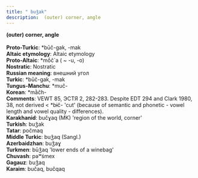 ```yaml
---
title: " buǯak"
description:  (outer) corner, angle
---
```

<strong> (outer) corner, angle</strong><br><br>
<strong>Proto-Turkic</strong>:  *būč-gak, -mak<br>
<strong>Altaic etymology</strong>:  Altaic etymology<br>
<strong> Proto-Altaic</strong>:  *mṓč`a ( ~ -u, -o)<br>
<strong>Nostratic</strong>:  Nostratic<br>
<strong>Russian meaning</strong>:  внешний угол<br>
<strong>Turkic</strong>:  *būč-gak, -mak<br>
<strong>Tungus-Manchu</strong>:  *muč-<br>
<strong>Korean</strong>:  *mằčh-<br>
<strong>Comments</strong>:  VEWT 85, ЭСТЯ 2, 282-283. Despite EDT 294 and Clark 1980, 38, not derived < *bɨč- 'cut' (because of semantic and phonetic - vowel length and vowel quality - differences).<br>
<strong>Karakhanid</strong>:  bučɣaq (MK) 'region of the world, corner'<br>
<strong>Turkish</strong>:  buǯak<br>
<strong>Tatar</strong>:  počmaq<br>
<strong>Middle Turkic</strong>:  buǯaq (Sangl.)<br>
<strong>Azerbaidzhan</strong>:  buǯaɣ<br>
<strong>Turkmen</strong>:  būǯaq 'lower ends of a winebag'<br>
<strong>Chuvash</strong>:  pǝʷśmex<br>
<strong>Gagauz</strong>:  buǯaq<br>
<strong>Karaim</strong>:  bučaq, bučqaq<br>


